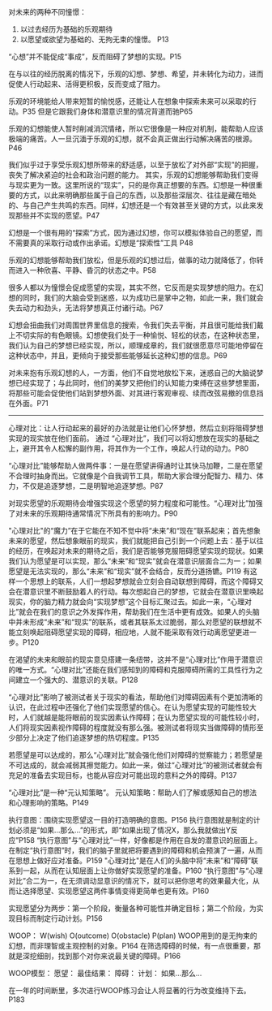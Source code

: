 对未来的两种不同憧憬：

1. 以过去经历为基础的乐观期待
2. 以愿望或欲望为基础的、无拘无束的憧憬。 P13

“心想”并不能促成“事成”，反而阻碍了梦想的实现。P15

在与以往的经历脱离的情况下，乐观的幻想、梦想、希望，并未转化为动力，进而促使人行动起来、活得更积极，反而变成了阻力。

乐观的环境能给人带来短暂的愉悦感，还能让人在想象中探索未来可以采取的行动。P35    但是它跟我们身体和潜意识里的情况背道而驰P65

乐观的幻想能使人暂时削减消沉情绪，所以它很像是一种应对机制，能帮助人应该极端的痛苦。人一旦沉湎于乐观的幻想，就不会真正做出行动解决痛苦的根源。P46

我们似乎过于享受乐观幻想所带来的舒适感，以至于放松了对外部“实现”的把握，丧失了解决紧迫的社会和政治问题的能力。
其实，乐观的幻想能够帮助我们变得与现实更为一致。这里所说的“现实”，只的是你真正想要的东西。幻想是一种很重要的方式，以此来明确那些属于自己的东西，以及那些深层次、往往是藏在暗处的、与自己产生共鸣的东西。同样，幻想还是一个有效甚至关键的方式，以此来发现那些并不实现的愿望。P47

幻想是一个很有用的“探索”方式，因为通过幻想，你可以模拟体验自己的愿望，而不需要真的采取行动或作出承诺。幻想是“探索性”工具  P48

乐观的幻想能够帮助我们放松，但是乐观的幻想过后，做事的动力就降低了，你转而进入一种欣喜、平静、昏沉的状态之中。P58

很多人都以为憧憬会促成愿望的实现，其实不然，它反而是实现梦想的阻力。在幻想的同时，我们的大脑会受到迷惑，以为成功已是掌中之物，如此一来，我们就会失去动力和劲头，无法将梦想真正付诸行动。P67

幻想会扭曲我们对周围世界里信息的搜索，令我们失去平衡，并且很可能给我们戴上不切实际的有色眼镜。幻想使我们处于一种愉悦、轻松的状态，在这种状态里，我们认为自己的梦想已经实现，所以，顺理成章的，我们就很愿意尽可能地停留在这种状态中，并且，更倾向于接受那些能够延长这种幻想的信息。P69

对未来抱有乐观幻想的人，一方面，他们不自觉地放松下来，迷惑自己的大脑说梦想已经实现了；与此同时，他们的美梦又把他们的认知能力束缚在这些梦想里面，将那些可能会促使他们站到梦想外面、对其进行客观审视、续而改弦易撤的信息挡在外面。P71

--------------------------------------------------------
心理对比：让人行动起来的最好的办法就是让他们心怀梦想，然后立刻将阻碍梦想实现的现实放在他们面前。
通过 “心理对比”，我们可以将幻想放在现实的基础之上，避开其令人松懈的副作用，将其作为一个工作，唤起人行动的动力。P80

“心理对比”能够帮助人做两件事：一是在愿望讲得通时让其快马加鞭，二是在愿望不合理时抽身而出。它就像是个自我调节工具，帮助大家合理分配智力、精力、体力，不仅是追逐梦想，二是明智地追逐梦想。P87

对现实愿望的乐观期待会增强实现这个愿望的努力程度和可能性。“心理对比”加强了对未来的乐观期待通常情况下所具有的影响力。P90

"心理对比"的“魔力”在于它能在不知不觉中将“未来”和“现在”联系起来；首先想象未来的愿望，然后想象眼前的现实，我们就能把自己引到一个问题上去：基于以往的经历，在唤起对未来的期待之后，我们是否能够克服阻碍愿望实现的现状。如果我们认为愿望是可以实现，那么“未来”和“现实”就会在潜意识层面合二为一；如果愿望是无法实现的，那么“未来”和“现实”就不会结合，反而分道扬镳。P119
有这样一个思想上的联系，人们一想起梦想就会立刻会自动联想到障碍，而这个障碍又会在潜意识里不断鼓励着人的行动。每次想起自己的梦想，它就会在潜意识里唤起现实，你的脑力精力就会向“实现梦想”这个目标汇聚过去。如此一来，“心理对比”就会在我们的意识之外发挥作用，帮助我们在生活中更有成效。如果人的头脑中并未形成“未来”和“现实”的联系，或者其联系太过脆弱，那么对愿望的联想就不能立刻唤起阻碍愿望实现的障碍，相应地，人就不能采取有效行动离愿望更进一步。P120

在渴望的未来和眼前的现实意见搭建一条纽带，这并不是“心理对比”作用于潜意识的唯一方式。“心理对比”还能在我们感知到的障碍和克服障碍所需的工具性行为之间建立一个强大的、潜意识的关联。P128

“心理对比”影响了被测试者关于现实的看法，帮助他们对障碍因素有个更加清晰的认识，在此过程中还强化了他们实现愿望的信心。在认为愿望实现的可能性较大时，人们就越是能将眼前的现实因素认作障碍；在认为愿望实现的可能性较小时，人们将现实因素视作障碍的程度就没有那么强。被测试者将现实当做障碍的情形至少部分上决定了他们追逐梦想的热切程度。P135

若愿望是可以达成的，那么“心理对比”就会强化他们对障碍的觉察能力；若愿望是不可达成的，就会减弱其擦觉能力。如此一来，做过“心理对比”的被测试者就会有充足的准备去实现目标，也能从容应对可能出现的意料之外的障碍。P137


“心理对比”是一种“元认知策略”。
元认知策略：帮助人们了解或感知自己的想法和心理影响的策略。P149

执行意图：围绕实现愿望这一目的打造明确的意图。P156
执行意图就是制定的计划必须是“如果...那么...”的形式，即“如果出现了情况X，那么我就做出Y反应”P158
“执行意图”与“心理对比”一样，好像都是作用在自发的潜意识的层面上。在制定“执行意图”时，我们的脑子里就把将要遇到的障碍和机会预演了一遍，从而在思想上做好应对准备。P159
"心理对比"是在人们的头脑中将“未来”和“障碍”联系到一起，从而在认知层面上让你做好实现愿望的准备。P160
“执行意图”与“心理对比”合二为一，在无须调动显意识的情况下，就可以把你思考的效果最大化，从而让选择愿望、实现愿望这两件事情变得更简单也更有效。P160

实现愿望分为两步：第一个阶段，衡量各种可能性并确定目标；第二个阶段，为实现目标而制定行动计划。P156

WOOP：
W(wish)
O(outcome)
O(obstacle)
P(plan)
WOOP用到的是无拘束的幻想，而非理智或主观控制的对象。P164
在筛选障碍的时候，有一点很重要，那就是深挖细剖，找到那个对你来说最关键的障碍。P166

WOOP模型：
愿望：
最佳结果：
障碍：
计划：
如果...那么...

在一年的时间断里，多次进行WOOP练习会让人将显著的行为改变维持下去。P183

























